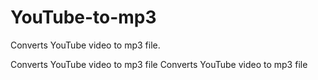 YouTube-to-mp3
==============

Converts YouTube video to mp3 file.

Converts YouTube video to mp3 file
Converts YouTube video to mp3 file
